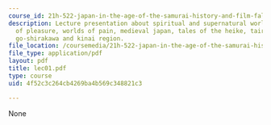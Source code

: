 ```yaml
---
course_id: 21h-522-japan-in-the-age-of-the-samurai-history-and-film-fall-2006
description: Lecture presentation about spiritual and supernatural worlds, worlds
  of pleasure, worlds of pain, medieval japan, tales of the heike, tairano kiyomori,
  go-shirakawa and kinai region.
file_location: /coursemedia/21h-522-japan-in-the-age-of-the-samurai-history-and-film-fall-2006/4f52c3c264cb4269ba4b569c348821c3_lec01.pdf
file_type: application/pdf
layout: pdf
title: lec01.pdf
type: course
uid: 4f52c3c264cb4269ba4b569c348821c3

---
```

None